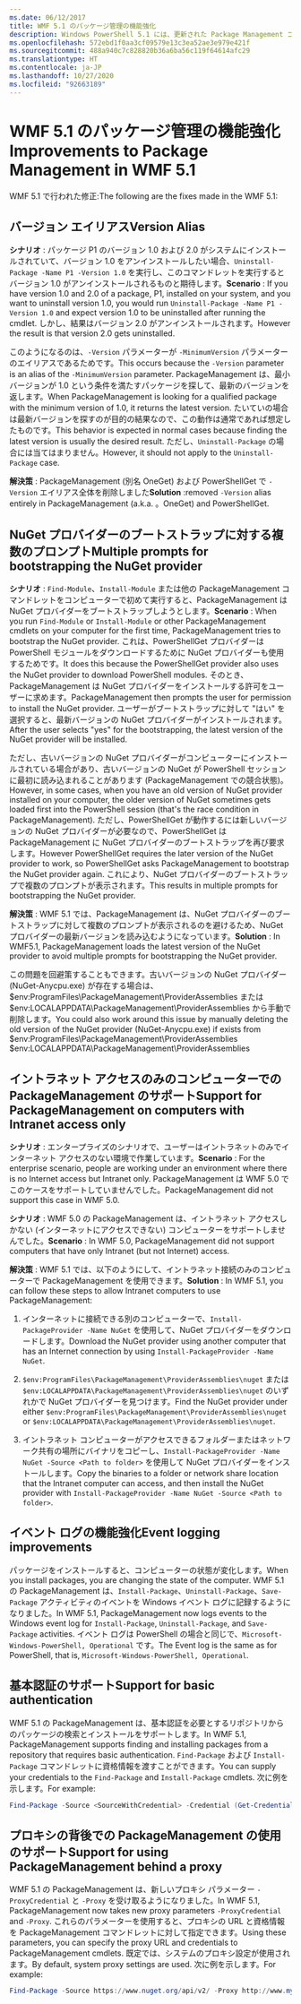```yaml
---
ms.date: 06/12/2017
title: WMF 5.1 のパッケージ管理の機能強化
description: Windows PowerShell 5.1 には、更新された Package Management コマンドレットが含まれています。
ms.openlocfilehash: 572ebd1f0aa3cf09579e13c3ea52ae3e979e421f
ms.sourcegitcommit: 488a940c7c828820b36a6ba56c119f64614afc29
ms.translationtype: HT
ms.contentlocale: ja-JP
ms.lasthandoff: 10/27/2020
ms.locfileid: "92663189"
---
```

# <a name="improvements-to-package-management-in-wmf-51"></a><span data-ttu-id="9122e-103">WMF 5.1 のパッケージ管理の機能強化</span><span class="sxs-lookup"><span data-stu-id="9122e-103">Improvements to Package Management in WMF 5.1</span></span>

<span data-ttu-id="9122e-104">WMF 5.1 で行われた修正:</span><span class="sxs-lookup"><span data-stu-id="9122e-104">The following are the fixes made in the WMF 5.1:</span></span>

## <a name="version-alias"></a><span data-ttu-id="9122e-105">バージョン エイリアス</span><span class="sxs-lookup"><span data-stu-id="9122e-105">Version Alias</span></span>

<span data-ttu-id="9122e-106">**シナリオ** : パッケージ P1 のバージョン 1.0 および 2.0 がシステムにインストールされていて、バージョン 1.0 をアンインストールしたい場合、`Uninstall-Package -Name P1 -Version 1.0` を実行し、このコマンドレットを実行するとバージョン 1.0 がアンインストールされるものと期待します。</span><span class="sxs-lookup"><span data-stu-id="9122e-106">**Scenario** : If you have version 1.0 and 2.0 of a package, P1, installed on your system, and you want to uninstall version 1.0, you would run `Uninstall-Package -Name P1 -Version 1.0` and expect version 1.0 to be uninstalled after running the cmdlet.</span></span> <span data-ttu-id="9122e-107">しかし、結果はバージョン 2.0 がアンインストールされます。</span><span class="sxs-lookup"><span data-stu-id="9122e-107">However the result is that version 2.0 gets uninstalled.</span></span>

<span data-ttu-id="9122e-108">このようになるのは、`-Version` パラメーターが `-MinimumVersion` パラメーターのエイリアスであるためです。</span><span class="sxs-lookup"><span data-stu-id="9122e-108">This occurs because the `-Version` parameter is an alias of the `-MinimumVersion` parameter.</span></span> <span data-ttu-id="9122e-109">PackageManagement は、最小バージョンが 1.0 という条件を満たすパッケージを探して、最新のバージョンを返します。</span><span class="sxs-lookup"><span data-stu-id="9122e-109">When PackageManagement is looking for a qualified package with the minimum version of 1.0, it returns the latest version.</span></span> <span data-ttu-id="9122e-110">たいていの場合は最新バージョンを探すのが目的の結果なので、この動作は通常であれば想定したものです。</span><span class="sxs-lookup"><span data-stu-id="9122e-110">This behavior is expected in normal cases because finding the latest version is usually the desired result.</span></span> <span data-ttu-id="9122e-111">ただし、`Uninstall-Package` の場合には当てはまりません。</span><span class="sxs-lookup"><span data-stu-id="9122e-111">However, it should not apply to the `Uninstall-Package` case.</span></span>

<span data-ttu-id="9122e-112">**解決策** : PackageManagement (別名 OneGet) および PowerShellGet で `-Version` エイリアス全体を削除しました</span><span class="sxs-lookup"><span data-stu-id="9122e-112">**Solution** :removed `-Version` alias entirely in PackageManagement (a.k.a.</span></span> <span data-ttu-id="9122e-113">。</span><span class="sxs-lookup"><span data-stu-id="9122e-113">OneGet) and PowerShellGet.</span></span>

## <a name="multiple-prompts-for-bootstrapping-the-nuget-provider"></a><span data-ttu-id="9122e-114">NuGet プロバイダーのブートストラップに対する複数のプロンプト</span><span class="sxs-lookup"><span data-stu-id="9122e-114">Multiple prompts for bootstrapping the NuGet provider</span></span>

<span data-ttu-id="9122e-115">**シナリオ** : `Find-Module`、`Install-Module` または他の PackageManagement コマンドレットをコンピューターで初めて実行すると、PackageManagement は NuGet プロバイダーをブートストラップしようとします。</span><span class="sxs-lookup"><span data-stu-id="9122e-115">**Scenario** : When you run `Find-Module` or `Install-Module` or other PackageManagement cmdlets on your computer for the first time, PackageManagement tries to bootstrap the NuGet provider.</span></span> <span data-ttu-id="9122e-116">これは、PowerShellGet プロバイダーは PowerShell モジュールをダウンロードするために NuGet プロバイダーも使用するためです。</span><span class="sxs-lookup"><span data-stu-id="9122e-116">It does this because the PowerShellGet provider also uses the NuGet provider to download PowerShell modules.</span></span>
<span data-ttu-id="9122e-117">そのとき、PackageManagement は NuGet プロバイダーをインストールする許可をユーザーに求めます。</span><span class="sxs-lookup"><span data-stu-id="9122e-117">PackageManagement then prompts the user for permission to install the NuGet provider.</span></span> <span data-ttu-id="9122e-118">ユーザーがブートストラップに対して "はい" を選択すると、最新バージョンの NuGet プロバイダーがインストールされます。</span><span class="sxs-lookup"><span data-stu-id="9122e-118">After the user selects "yes" for the bootstrapping, the latest version of the NuGet provider will be installed.</span></span>

<span data-ttu-id="9122e-119">ただし、古いバージョンの NuGet プロバイダーがコンピューターにインストールされている場合があり、古いバージョンの NuGet が PowerShell セッションに最初に読み込まれることがあります (PackageManagement での競合状態)。</span><span class="sxs-lookup"><span data-stu-id="9122e-119">However, in some cases, when you have an old version of NuGet provider installed on your computer, the older version of NuGet sometimes gets loaded first into the PowerShell session (that's the race condition in PackageManagement).</span></span> <span data-ttu-id="9122e-120">ただし、PowerShellGet が動作するには新しいバージョンの NuGet プロバイダーが必要なので、PowerShellGet は PackageManagement に NuGet プロバイダーのブートストラップを再び要求します。</span><span class="sxs-lookup"><span data-stu-id="9122e-120">However PowerShellGet requires the later version of the NuGet provider to work, so PowerShellGet asks PackageManagement to bootstrap the NuGet provider again.</span></span>
<span data-ttu-id="9122e-121">これにより、NuGet プロバイダーのブートストラップで複数のプロンプトが表示されます。</span><span class="sxs-lookup"><span data-stu-id="9122e-121">This results in multiple prompts for bootstrapping the NuGet provider.</span></span>

<span data-ttu-id="9122e-122">**解決策** : WMF 5.1 では、PackageManagement は、NuGet プロバイダーのブートストラップに対して複数のプロンプトが表示されるのを避けるため、NuGet プロバイダーの最新バージョンを読み込むようになっています。</span><span class="sxs-lookup"><span data-stu-id="9122e-122">**Solution** : In WMF5.1, PackageManagement loads the latest version of the NuGet provider to avoid multiple prompts for bootstrapping the NuGet provider.</span></span>

<span data-ttu-id="9122e-123">この問題を回避策することもできます。古いバージョンの NuGet プロバイダー (NuGet-Anycpu.exe) が存在する場合は、$env:ProgramFiles\PackageManagement\ProviderAssemblies または $env:LOCALAPPDATA\PackageManagement\ProviderAssemblies から手動で削除します。</span><span class="sxs-lookup"><span data-stu-id="9122e-123">You could also work around this issue by manually deleting the old version of the NuGet provider (NuGet-Anycpu.exe) if exists from $env:ProgramFiles\PackageManagement\ProviderAssemblies $env:LOCALAPPDATA\PackageManagement\ProviderAssemblies</span></span>

## <a name="support-for-packagemanagement-on-computers-with-intranet-access-only"></a><span data-ttu-id="9122e-124">イントラネット アクセスのみのコンピューターでの PackageManagement のサポート</span><span class="sxs-lookup"><span data-stu-id="9122e-124">Support for PackageManagement on computers with Intranet access only</span></span>

<span data-ttu-id="9122e-125">**シナリオ** : エンタープライズのシナリオで、ユーザーはイントラネットのみでインターネット アクセスのない環境で作業しています。</span><span class="sxs-lookup"><span data-stu-id="9122e-125">**Scenario** : For the enterprise scenario, people are working under an environment where there is no Internet access but Intranet only.</span></span> <span data-ttu-id="9122e-126">PackageManagement は WMF 5.0 でこのケースをサポートしていませんでした。</span><span class="sxs-lookup"><span data-stu-id="9122e-126">PackageManagement did not support this case in WMF 5.0.</span></span>

<span data-ttu-id="9122e-127">**シナリオ** : WMF 5.0 の PackageManagement は、イントラネット アクセスしかない (インターネットにアクセスできない) コンピューターをサポートしませんでした。</span><span class="sxs-lookup"><span data-stu-id="9122e-127">**Scenario** : In WMF 5.0, PackageManagement did not support computers that have only Intranet (but not Internet) access.</span></span>

<span data-ttu-id="9122e-128">**解決策** : WMF 5.1 では、以下のようにして、イントラネット接続のみのコンピューターで PackageManagement を使用できます。</span><span class="sxs-lookup"><span data-stu-id="9122e-128">**Solution** : In WMF 5.1, you can follow these steps to allow Intranet computers to use PackageManagement:</span></span>

1. <span data-ttu-id="9122e-129">インターネットに接続できる別のコンピューターで、`Install-PackageProvider -Name NuGet` を使用して、NuGet プロバイダーをダウンロードします。</span><span class="sxs-lookup"><span data-stu-id="9122e-129">Download the NuGet provider using another computer that has an Internet connection by using `Install-PackageProvider -Name NuGet`.</span></span>

2. <span data-ttu-id="9122e-130">`$env:ProgramFiles\PackageManagement\ProviderAssemblies\nuget` または `$env:LOCALAPPDATA\PackageManagement\ProviderAssemblies\nuget` のいずれかで NuGet プロバイダーを見つけます。</span><span class="sxs-lookup"><span data-stu-id="9122e-130">Find the NuGet provider under either `$env:ProgramFiles\PackageManagement\ProviderAssemblies\nuget` or `$env:LOCALAPPDATA\PackageManagement\ProviderAssemblies\nuget`.</span></span>

3. <span data-ttu-id="9122e-131">イントラネット コンピューターがアクセスできるフォルダーまたはネットワーク共有の場所にバイナリをコピーし、`Install-PackageProvider -Name NuGet -Source <Path to folder>` を使用して NuGet プロバイダーをインストールします。</span><span class="sxs-lookup"><span data-stu-id="9122e-131">Copy the binaries to a folder or network share location that the Intranet computer can access, and then install the NuGet provider with `Install-PackageProvider -Name NuGet -Source <Path to folder>`.</span></span>

## <a name="event-logging-improvements"></a><span data-ttu-id="9122e-132">イベント ログの機能強化</span><span class="sxs-lookup"><span data-stu-id="9122e-132">Event logging improvements</span></span>

<span data-ttu-id="9122e-133">パッケージをインストールすると、コンピューターの状態が変化します。</span><span class="sxs-lookup"><span data-stu-id="9122e-133">When you install packages, you are changing the state of the computer.</span></span> <span data-ttu-id="9122e-134">WMF 5.1 の PackageManagement は、`Install-Package`、`Uninstall-Package`、`Save-Package` アクティビティのイベントを Windows イベント ログに記録するようになりました。</span><span class="sxs-lookup"><span data-stu-id="9122e-134">In WMF 5.1, PackageManagement now logs events to the Windows event log for `Install-Package`, `Uninstall-Package`, and `Save-Package` activities.</span></span> <span data-ttu-id="9122e-135">イベント ログは PowerShell の場合と同じで、`Microsoft-Windows-PowerShell, Operational` です。</span><span class="sxs-lookup"><span data-stu-id="9122e-135">The Event log is the same as for PowerShell, that is, `Microsoft-Windows-PowerShell, Operational`.</span></span>

## <a name="support-for-basic-authentication"></a><span data-ttu-id="9122e-136">基本認証のサポート</span><span class="sxs-lookup"><span data-stu-id="9122e-136">Support for basic authentication</span></span>

<span data-ttu-id="9122e-137">WMF 5.1 の PackageManagement は、基本認証を必要とするリポジトリからのパッケージの検索とインストールをサポートします。</span><span class="sxs-lookup"><span data-stu-id="9122e-137">In WMF 5.1, PackageManagement supports finding and installing packages from a repository that requires basic authentication.</span></span> <span data-ttu-id="9122e-138">`Find-Package` および `Install-Package` コマンドレットに資格情報を渡すことができます。</span><span class="sxs-lookup"><span data-stu-id="9122e-138">You can supply your credentials to the `Find-Package` and `Install-Package` cmdlets.</span></span> <span data-ttu-id="9122e-139">次に例を示します。</span><span class="sxs-lookup"><span data-stu-id="9122e-139">For example:</span></span>

```powershell
Find-Package -Source <SourceWithCredential> -Credential (Get-Credential)
```

## <a name="support-for-using-packagemanagement-behind-a-proxy"></a><span data-ttu-id="9122e-140">プロキシの背後での PackageManagement の使用のサポート</span><span class="sxs-lookup"><span data-stu-id="9122e-140">Support for using PackageManagement behind a proxy</span></span>

<span data-ttu-id="9122e-141">WMF 5.1 の PackageManagement は、新しいプロキシ パラメーター `-ProxyCredential` と `-Proxy` を受け取るようになりました。</span><span class="sxs-lookup"><span data-stu-id="9122e-141">In WMF 5.1, PackageManagement now takes new proxy parameters `-ProxyCredential` and `-Proxy`.</span></span> <span data-ttu-id="9122e-142">これらのパラメーターを使用すると、プロキシの URL と資格情報を PackageManagement コマンドレットに対して指定できます。</span><span class="sxs-lookup"><span data-stu-id="9122e-142">Using these parameters, you can specify the proxy URL and credentials to PackageManagement cmdlets.</span></span> <span data-ttu-id="9122e-143">既定では、システムのプロキシ設定が使用されます。</span><span class="sxs-lookup"><span data-stu-id="9122e-143">By default, system proxy settings are used.</span></span> <span data-ttu-id="9122e-144">次に例を示します。</span><span class="sxs-lookup"><span data-stu-id="9122e-144">For example:</span></span>

```powershell
Find-Package -Source https://www.nuget.org/api/v2/ -Proxy http://www.myproxyserver.com -ProxyCredential (Get-Credential)
```
